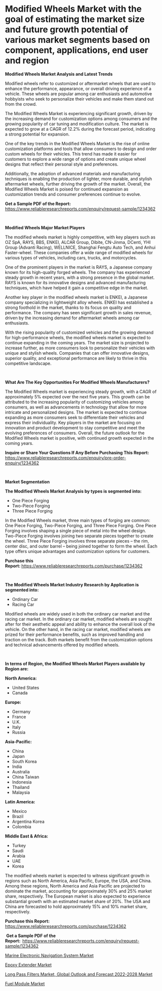 <p><h1>Modified Wheels Market with the goal of estimating the market size and future growth potential of various market segments based on component, applications, end user and region</h1></p><p><strong>Modified Wheels Market Analysis and Latest Trends</strong></p>
<p><p>Modified wheels refer to customized or aftermarket wheels that are used to enhance the performance, appearance, or overall driving experience of a vehicle. These wheels are popular among car enthusiasts and automotive hobbyists who seek to personalize their vehicles and make them stand out from the crowd.</p><p>The Modified Wheels Market is experiencing significant growth, driven by the increasing demand for customization options among consumers and the growing popularity of car tuning and modification culture. The market is expected to grow at a CAGR of 12.2% during the forecast period, indicating a strong potential for expansion.</p><p>One of the key trends in the Modified Wheels Market is the rise of online customization platforms and tools that allow consumers to design and order custom wheels for their vehicles. This trend has made it easier for customers to explore a wide range of options and create unique wheel designs that reflect their personal style and preferences.</p><p>Additionally, the adoption of advanced materials and manufacturing techniques is enabling the production of lighter, more durable, and stylish aftermarket wheels, further driving the growth of the market. Overall, the Modified Wheels Market is poised for continued expansion as customization trends and consumer preferences continue to evolve.</p></p>
<p><strong>Get a Sample PDF of the Report:&nbsp;</strong> <a href="https://www.reliableresearchreports.com/enquiry/request-sample/1234362">https://www.reliableresearchreports.com/enquiry/request-sample/1234362</a></p>
<p>&nbsp;</p>
<p><strong>Modified Wheels Major Market Players</strong></p>
<p><p>The modified wheels market is highly competitive, with key players such as OZ SpA, RAYS, BBS, ENKEI, ALCAR Group, Dibite, CN-Jinma, DCenti, YHI Group (Advanti Racing), WELLNICE, Shanghai Fengtu Auto Tech, and Anhui Faster-wheel. These companies offer a wide range of modified wheels for various types of vehicles, including cars, trucks, and motorcycles.</p><p>One of the prominent players in the market is RAYS, a Japanese company known for its high-quality forged wheels. The company has experienced steady growth in recent years, with a strong presence in the global market. RAYS is known for its innovative designs and advanced manufacturing techniques, which have helped it gain a competitive edge in the market.</p><p>Another key player in the modified wheels market is ENKEI, a Japanese company specializing in lightweight alloy wheels. ENKEI has established a strong foothold in the market, thanks to its focus on quality and performance. The company has seen significant growth in sales revenue, driven by the increasing demand for aftermarket wheels among car enthusiasts.</p><p>With the rising popularity of customized vehicles and the growing demand for high-performance wheels, the modified wheels market is expected to continue expanding in the coming years. The market size is projected to increase further, as more consumers look to personalize their vehicles with unique and stylish wheels. Companies that can offer innovative designs, superior quality, and exceptional performance are likely to thrive in this competitive landscape.</p></p>
<p>&nbsp;</p>
<p><strong>What Are The Key Opportunities For Modified Wheels Manufacturers?</strong></p>
<p><p>The Modified Wheels market is experiencing steady growth, with a CAGR of approximately 5% expected over the next five years. This growth can be attributed to the increasing popularity of customizing vehicles among consumers, as well as advancements in technology that allow for more intricate and personalized designs. The market is expected to continue expanding as more consumers seek to differentiate their vehicles and express their individuality. Key players in the market are focusing on innovation and product development to stay competitive and meet the evolving preferences of consumers. Overall, the future outlook for the Modified Wheels market is positive, with continued growth expected in the coming years.</p></p>
<p><strong>Inquire or Share Your Questions If Any Before Purchasing This Report:</strong> <a href="https://www.reliableresearchreports.com/enquiry/pre-order-enquiry/1234362">https://www.reliableresearchreports.com/enquiry/pre-order-enquiry/1234362</a></p>
<p>&nbsp;</p>
<p><strong>Market Segmentation</strong></p>
<p><strong>The Modified Wheels Market Analysis by types is segmented into:</strong></p>
<p><ul><li>One Piece Forging</li><li>Two-Piece Forging</li><li>Three Piece Forging</li></ul></p>
<p><p>In the Modified Wheels market, three main types of forging are common: One Piece Forging, Two-Piece Forging, and Three Piece Forging. One Piece Forging involves shaping a single piece of metal into the wheel design. Two-Piece Forging involves joining two separate pieces together to create the wheel. Three Piece Forging involves three separate pieces – the rim, center disc, and outer barrel – being joined together to form the wheel. Each type offers unique advantages and customization options for customers.</p></p>
<p><strong>Purchase this Report:&nbsp;</strong><a href="https://www.reliableresearchreports.com/purchase/1234362">https://www.reliableresearchreports.com/purchase/1234362</a></p>
<p>&nbsp;</p>
<p><strong>The Modified Wheels Market Industry Research by Application is segmented into:</strong></p>
<p><ul><li>Ordinary Car</li><li>Racing Car</li></ul></p>
<p><p>Modified wheels are widely used in both the ordinary car market and the racing car market. In the ordinary car market, modified wheels are sought after for their aesthetic appeal and ability to enhance the overall look of the vehicle. On the other hand, in the racing car market, modified wheels are prized for their performance benefits, such as improved handling and traction on the track. Both markets benefit from the customization options and technical advancements offered by modified wheels.</p></p>
<p>&nbsp;</p>
<p><strong>In terms of Region, the Modified Wheels Market Players available by Region are:</strong></p>
<p>
    <p> <strong> North America: </strong>
        <ul>
            <li>United States</li>
            <li>Canada</li>
        </ul>
        </p> 
    <p> <strong> Europe: </strong>
        <ul>
            <li>Germany</li>
            <li>France</li>
            <li>U.K.</li>
            <li>Italy</li>
            <li>Russia</li>
        </ul>
        </p> 
    <p> <strong> Asia-Pacific: </strong>
        <ul>
            <li>China</li>
            <li>Japan</li>
            <li>South Korea</li>
            <li>India</li>
            <li>Australia</li>
            <li>China Taiwan</li>
            <li>Indonesia</li>
            <li>Thailand</li>
            <li>Malaysia</li>
        </ul>
        </p> 
    <p> <strong> Latin America: </strong>
        <ul>
            <li>Mexico</li>
            <li>Brazil</li>
            <li>Argentina Korea</li>
            <li>Colombia</li>
        </ul>
        </p> 
    <p> <strong> Middle East & Africa: </strong>
        <ul>
            <li>Turkey</li>
            <li>Saudi</li>
            <li>Arabia</li>
            <li>UAE</li>
            <li>Korea</li>
        </ul>
    </p>
    </p>
<p><p>The modified wheels market is expected to witness significant growth in regions such as North America, Asia Pacific, Europe, the USA, and China. Among these regions, North America and Asia Pacific are projected to dominate the market, accounting for approximately 30% and 25% market share, respectively. The European market is also expected to experience substantial growth with an estimated market share of 20%. The USA and China are forecasted to hold approximately 15% and 10% market share, respectively.</p></p>
<p><strong>Purchase this Report: </strong><a href="https://www.reliableresearchreports.com/purchase/1234362">https://www.reliableresearchreports.com/purchase/1234362</a></p>
<p>&nbsp;<strong>Get a Sample PDF of the Report:&nbsp;&nbsp;</strong><a href="https://www.reliableresearchreports.com/enquiry/request-sample/1234362">https://www.reliableresearchreports.com/enquiry/request-sample/1234362</a></p>
<p><strong></strong></p>
<p><p><a href="https://github.com/dx0328/Market-Research-Report-List-1/blob/main/marine-electronic-navigation-system-market.md">Marine Electronic Navigation System Market</a></p><p><a href="https://mire-aunt-385.notion.site/Global-Epoxy-Extender-Market-by-Types-Applications-and-Major-Players-with-Regional-Growth-Rate-An-4be039dad8514ec697b80d9a934e05e0">Epoxy Extender Market</a></p><p><a href="https://view.publitas.com/reportprime-1/long-pass-filters-market-global-outlook-and-forecast-2022-2028-market-research-report-forecasted-for-period-from-2023-2030-by-market-type-market-application-and-region/">Long Pass Filters Market, Global Outlook and Forecast 2022-2028 Market</a></p><p><a href="https://github.com/juancolorado15/Market-Research-Report-List-1/blob/main/fuel-module-market.md">Fuel Module Market</a></p></p>